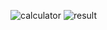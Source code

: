 ![calculator](https://github.com/samrajkarnikar/NetCentricProjects/assets/172218219/72606ba3-df9f-43cf-9b30-f6c2fd6ef443)
![result](https://github.com/samrajkarnikar/NetCentricProjects/assets/172218219/e6bf4623-5941-4945-a44e-203fec090e55)
